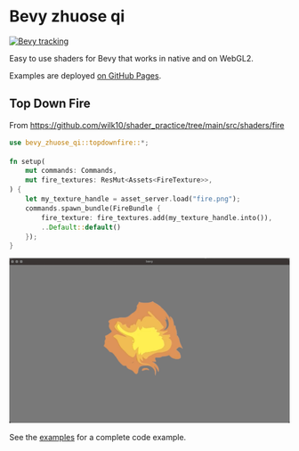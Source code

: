 # Bevy zhuose qi

[![Bevy tracking](https://img.shields.io/badge/Bevy%20tracking-main-lightblue)](https://github.com/bevyengine/bevy/blob/main/docs/plugins_guidelines.md#main-branch-tracking)

Easy to use shaders for Bevy that works in native and on WebGL2.

Examples are deployed [on GitHub Pages](https://vleue.github.io/bevy_zhuose_qi/index.html).

## Top Down Fire

From https://github.com/wilk10/shader_practice/tree/main/src/shaders/fire

```rust
use bevy_zhuose_qi::topdownfire::*;

fn setup(
    mut commands: Commands,
    mut fire_textures: ResMut<Assets<FireTexture>>,
) {
    let my_texture_handle = asset_server.load("fire.png");
    commands.spawn_bundle(FireBundle {
        fire_texture: fire_textures.add(my_texture_handle.into()),
        ..Default::default()
    });
}
```
![single fire](./examples/fire_simple.gif)

See the [examples](./examples) for a complete code example.
